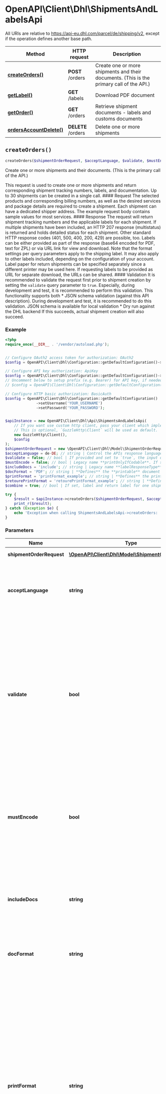 # OpenAPI\Client\Dhl\ShipmentsAndLabelsApi

All URIs are relative to https://api-eu.dhl.com/parcel/de/shipping/v2, except if the operation defines another base path.

| Method | HTTP request | Description |
| ------------- | ------------- | ------------- |
| [**createOrders()**](ShipmentsAndLabelsApi.md#createOrders) | **POST** /orders | Create one or more shipments and their documents. (This is the primary call of the API.) |
| [**getLabel()**](ShipmentsAndLabelsApi.md#getLabel) | **GET** /labels | Download PDF document |
| [**getOrder()**](ShipmentsAndLabelsApi.md#getOrder) | **GET** /orders | Retrieve shipment documents - labels and customs documents |
| [**ordersAccountDelete()**](ShipmentsAndLabelsApi.md#ordersAccountDelete) | **DELETE** /orders | Delete one or more shipments |


## `createOrders()`

```php
createOrders($shipmentOrderRequest, $acceptLanguage, $validate, $mustEncode, $includeDocs, $docFormat, $printFormat, $retourePrintFormat, $combine): \OpenAPI\Client\Dhl\Model\LabelDataResponse
```

Create one or more shipments and their documents. (This is the primary call of the API.)

This request is used to create one or more shipments and return corresponding shipment tracking numbers, labels, and documentation. Up to 30 shipments can be created in a single call.  #### Request  The selected products and corresponding billing numbers, as well as the desired services and package details are required to create a shipment. Each shipment can have a dedicated shipper address. The example request body contains sample values for most services.  #### Response  The request will return shipment tracking numbers and the applicable labels for each shipment. If multiple shipments have been included, an HTTP 207 response (multistatus) is returned and holds detailed status for each shipment. Other standard HTTP response codes (401, 500, 400, 200, 429) are possible, too. Labels can be either provided as part of the response (base64 encoded for PDF, text for ZPL) or via URL link for view and download. Note that the format settings per query parameters apply to the shipping label. It may also apply to other labels included, depending on the configuration of your account. Label paper for return shipments can be specified separately since a different printer may be used here. If requesting labels to be provided as URL for separate download, the URLs can be shared. #### Validation   It is recommended to validate the request first prior to shipment creation by setting the `validate` query parameter to `true`. Especially, during development and test, it is recommended to perform this validation. This functionality supports both  * JSON schema validation (against this API description). During development and test, it is recommended to do this validation. JSON schema is available for local validation  * Dry run against the DHL backend  If this succeeds, actual shipment creation will also succeed.

### Example

```php
<?php
require_once(__DIR__ . '/vendor/autoload.php');


// Configure OAuth2 access token for authorization: OAuth2
$config = OpenAPI\Client\Dhl\Configuration::getDefaultConfiguration()->setAccessToken('YOUR_ACCESS_TOKEN');

// Configure API key authorization: ApiKey
$config = OpenAPI\Client\Dhl\Configuration::getDefaultConfiguration()->setApiKey('dhl-api-key', 'YOUR_API_KEY');
// Uncomment below to setup prefix (e.g. Bearer) for API key, if needed
// $config = OpenAPI\Client\Dhl\Configuration::getDefaultConfiguration()->setApiKeyPrefix('dhl-api-key', 'Bearer');

// Configure HTTP basic authorization: BasicAuth
$config = OpenAPI\Client\Dhl\Configuration::getDefaultConfiguration()
              ->setUsername('YOUR_USERNAME')
              ->setPassword('YOUR_PASSWORD');


$apiInstance = new OpenAPI\Client\Dhl\Api\ShipmentsAndLabelsApi(
    // If you want use custom http client, pass your client which implements `GuzzleHttp\ClientInterface`.
    // This is optional, `GuzzleHttp\Client` will be used as default.
    new GuzzleHttp\Client(),
    $config
);
$shipmentOrderRequest = new \OpenAPI\Client\Dhl\Model\ShipmentOrderRequest(); // \OpenAPI\Client\Dhl\Model\ShipmentOrderRequest | Shipment order request.
$acceptLanguage = de-DE; // string | Control the APIs response language via locale abbreviation. English (en-US) and german (de-DE) are supported. If not specified, the default is english.
$validate = false; // bool | If provided and set to `true`, the input document will be:   * validated against JSON schema (/orders/ endpoint) at the API layer. In case of errors, HTTP 400 and details will be returned.   * validated against the DHL backend.   In that case, no state changes are happening, no data is stored, shipments neither deleted nor created, no labels being returned. The call will return a status (200, 400) for each shipment element.
$mustEncode = false; // bool | Legacy name **printOnlyIfCodable**. If set to *true*, labels will only be created if an address is encodable. This is only relevant for German consignee addresses. If set to false or left out, addresses, that are not encodable will be printed even though you receive a warning.
$includeDocs = 'include'; // string | Legacy name **labelResponseType**. Shipping labels and further shipment documents can be:  * __include__: included as base64 encoded data in the response (default)  * __URL__: provided as URL reference.
$docFormat = 'PDF'; // string | **Defines** the **printable** document format to be used for label and manifest documents.
$printFormat = 'printFormat_example'; // string | **Defines** the print medium for the shipping label. The different option vary from standard paper sizes DIN A4 and DIN A5 to specific label print formats.  Specific laser print formats using DIN A5 blanks are: * 910-300-600(-oz) (105 x 205mm) * 910-300-300(-oz) (105 x 148mm)  Specific laser print formats **not** using a DIN A5 blank: * 910-300-610 (105 x 208mm) * 100x70mm  Specific thermal print formats: * 910-300-600 (103 x 199mm) * 910-300-400 (103 x 150mm) * 100x70mm  Please use the different formats as follows. If you do not set the parameter the settings of DHL costumer portal account will be used as default.
$retourePrintFormat = 'retourePrintFormat_example'; // string | **Defines** the print medium for the return shipping label. This parameter is only usable, if you do not use **combined printing**. The different option vary from standard paper sizes DIN A4 and DIN A5 to specific label print formats.   Specific laser print formats using DIN A5 blanks are: * 910-300-600(-oz) (105 x 205mm) * 910-300-300(-oz) (105 x 148mm)  Specific laser print formats **not** using a DIN A5 blank: * 910-300-610 (105 x 208mm) * 100x70mm  Specific thermal print formats: * 910-300-600 (103 x 199mm) * 910-300-400 (103 x 150mm) * 100x70mm  Please use the different formats as follows. If you do not set the parameter the settings of DHL costumer portal account will be used as default.
$combine = true; // bool | If set, label and return label for one shipment will be printed as single PDF document with possibly multiple pages. Else, those two labels come as separate documents. The option does not affect customs documents and COD labels.

try {
    $result = $apiInstance->createOrders($shipmentOrderRequest, $acceptLanguage, $validate, $mustEncode, $includeDocs, $docFormat, $printFormat, $retourePrintFormat, $combine);
    print_r($result);
} catch (Exception $e) {
    echo 'Exception when calling ShipmentsAndLabelsApi->createOrders: ', $e->getMessage(), PHP_EOL;
}
```

### Parameters

| Name | Type | Description  | Notes |
| ------------- | ------------- | ------------- | ------------- |
| **shipmentOrderRequest** | [**\OpenAPI\Client\Dhl\Model\ShipmentOrderRequest**](../Model/ShipmentOrderRequest.md)| Shipment order request. | |
| **acceptLanguage** | **string**| Control the APIs response language via locale abbreviation. English (en-US) and german (de-DE) are supported. If not specified, the default is english. | [optional] |
| **validate** | **bool**| If provided and set to &#x60;true&#x60;, the input document will be:   * validated against JSON schema (/orders/ endpoint) at the API layer. In case of errors, HTTP 400 and details will be returned.   * validated against the DHL backend.   In that case, no state changes are happening, no data is stored, shipments neither deleted nor created, no labels being returned. The call will return a status (200, 400) for each shipment element. | [optional] [default to false] |
| **mustEncode** | **bool**| Legacy name **printOnlyIfCodable**. If set to *true*, labels will only be created if an address is encodable. This is only relevant for German consignee addresses. If set to false or left out, addresses, that are not encodable will be printed even though you receive a warning. | [optional] [default to false] |
| **includeDocs** | **string**| Legacy name **labelResponseType**. Shipping labels and further shipment documents can be:  * __include__: included as base64 encoded data in the response (default)  * __URL__: provided as URL reference. | [optional] [default to &#39;include&#39;] |
| **docFormat** | **string**| **Defines** the **printable** document format to be used for label and manifest documents. | [optional] [default to &#39;PDF&#39;] |
| **printFormat** | **string**| **Defines** the print medium for the shipping label. The different option vary from standard paper sizes DIN A4 and DIN A5 to specific label print formats.  Specific laser print formats using DIN A5 blanks are: * 910-300-600(-oz) (105 x 205mm) * 910-300-300(-oz) (105 x 148mm)  Specific laser print formats **not** using a DIN A5 blank: * 910-300-610 (105 x 208mm) * 100x70mm  Specific thermal print formats: * 910-300-600 (103 x 199mm) * 910-300-400 (103 x 150mm) * 100x70mm  Please use the different formats as follows. If you do not set the parameter the settings of DHL costumer portal account will be used as default. | [optional] |
| **retourePrintFormat** | **string**| **Defines** the print medium for the return shipping label. This parameter is only usable, if you do not use **combined printing**. The different option vary from standard paper sizes DIN A4 and DIN A5 to specific label print formats.   Specific laser print formats using DIN A5 blanks are: * 910-300-600(-oz) (105 x 205mm) * 910-300-300(-oz) (105 x 148mm)  Specific laser print formats **not** using a DIN A5 blank: * 910-300-610 (105 x 208mm) * 100x70mm  Specific thermal print formats: * 910-300-600 (103 x 199mm) * 910-300-400 (103 x 150mm) * 100x70mm  Please use the different formats as follows. If you do not set the parameter the settings of DHL costumer portal account will be used as default. | [optional] |
| **combine** | **bool**| If set, label and return label for one shipment will be printed as single PDF document with possibly multiple pages. Else, those two labels come as separate documents. The option does not affect customs documents and COD labels. | [optional] [default to true] |

### Return type

[**\OpenAPI\Client\Dhl\Model\LabelDataResponse**](../Model/LabelDataResponse.md)

### Authorization

[OAuth2](../../README.md#OAuth2), [ApiKey](../../README.md#ApiKey), [BasicAuth](../../README.md#BasicAuth)

### HTTP request headers

- **Content-Type**: `application/json`
- **Accept**: `application/json`, `application/problem+json`

[[Back to top]](#) [[Back to API list]](../../README.md#endpoints)
[[Back to Model list]](../../README.md#models)
[[Back to README]](../../README.md)

## `getLabel()`

```php
getLabel($token): \OpenAPI\Client\Dhl\Model\LabelDataResponse
```

Download PDF document

Public download URL for shipment labels and documents. The URL is provided in the response of the POST /orders or GET /orders resources. The document is identified via the token query parameter. There is no additional authorization, the resource URL can be shared. Please protect the URL as needed. The call returns a PDF label.

### Example

```php
<?php
require_once(__DIR__ . '/vendor/autoload.php');


// Configure OAuth2 access token for authorization: OAuth2
$config = OpenAPI\Client\Dhl\Configuration::getDefaultConfiguration()->setAccessToken('YOUR_ACCESS_TOKEN');

// Configure API key authorization: ApiKey
$config = OpenAPI\Client\Dhl\Configuration::getDefaultConfiguration()->setApiKey('dhl-api-key', 'YOUR_API_KEY');
// Uncomment below to setup prefix (e.g. Bearer) for API key, if needed
// $config = OpenAPI\Client\Dhl\Configuration::getDefaultConfiguration()->setApiKeyPrefix('dhl-api-key', 'Bearer');

// Configure HTTP basic authorization: BasicAuth
$config = OpenAPI\Client\Dhl\Configuration::getDefaultConfiguration()
              ->setUsername('YOUR_USERNAME')
              ->setPassword('YOUR_PASSWORD');


$apiInstance = new OpenAPI\Client\Dhl\Api\ShipmentsAndLabelsApi(
    // If you want use custom http client, pass your client which implements `GuzzleHttp\ClientInterface`.
    // This is optional, `GuzzleHttp\Client` will be used as default.
    new GuzzleHttp\Client(),
    $config
);
$token = 'token_example'; // string | Identifies PDF document and requested print settings for download.

try {
    $result = $apiInstance->getLabel($token);
    print_r($result);
} catch (Exception $e) {
    echo 'Exception when calling ShipmentsAndLabelsApi->getLabel: ', $e->getMessage(), PHP_EOL;
}
```

### Parameters

| Name | Type | Description  | Notes |
| ------------- | ------------- | ------------- | ------------- |
| **token** | **string**| Identifies PDF document and requested print settings for download. | |

### Return type

[**\OpenAPI\Client\Dhl\Model\LabelDataResponse**](../Model/LabelDataResponse.md)

### Authorization

[OAuth2](../../README.md#OAuth2), [ApiKey](../../README.md#ApiKey), [BasicAuth](../../README.md#BasicAuth)

### HTTP request headers

- **Content-Type**: Not defined
- **Accept**: `application/pdf`, `application/json`, `application/problem+json`

[[Back to top]](#) [[Back to API list]](../../README.md#endpoints)
[[Back to Model list]](../../README.md#models)
[[Back to README]](../../README.md)

## `getOrder()`

```php
getOrder($shipment, $acceptLanguage, $docFormat, $printFormat, $retourePrintFormat, $includeDocs, $combine): \OpenAPI\Client\Dhl\Model\LabelDataResponse
```

Retrieve shipment documents - labels and customs documents

Returns documents for existing shipment(s). The call accepts multiple shipment numbers and will provide sets of documents for those. The **format (PDF,ZPL)** and **method of delivery (URL, encoded, data)** can be selected for **all** shipments and labels in that call. You cannot chose one format and delivery method for one label and different for another label within the same call. You can also specify if you want regular labels, return labels, cod labels, or customsDoc. Any combination is possible.  The call returns for each shipment number the status indicator and the selected labels and documents. If a label type (for example a cod label) does not exist for a shipment, it will not be returned. This is not an error. If you were sending multiple shipments, you will get an HTTP 207 response (multistatus) with detailed status for each shipment. Other standard HTTP response codes (200, 400, 401, 429, 500) are possible as well. Labels can be either provided as part of the response (base64 encoded for PDF, text for ZPL) or via URL link for view and download (PDF). Note that the format settings per query parameters apply to the shipping label. Retoure label paper type can be specified separately since a different printer may be used here. If requesting labels to be returned as URL for separate download, the URLs provided can be shared.

### Example

```php
<?php
require_once(__DIR__ . '/vendor/autoload.php');


// Configure OAuth2 access token for authorization: OAuth2
$config = OpenAPI\Client\Dhl\Configuration::getDefaultConfiguration()->setAccessToken('YOUR_ACCESS_TOKEN');

// Configure API key authorization: ApiKey
$config = OpenAPI\Client\Dhl\Configuration::getDefaultConfiguration()->setApiKey('dhl-api-key', 'YOUR_API_KEY');
// Uncomment below to setup prefix (e.g. Bearer) for API key, if needed
// $config = OpenAPI\Client\Dhl\Configuration::getDefaultConfiguration()->setApiKeyPrefix('dhl-api-key', 'Bearer');

// Configure HTTP basic authorization: BasicAuth
$config = OpenAPI\Client\Dhl\Configuration::getDefaultConfiguration()
              ->setUsername('YOUR_USERNAME')
              ->setPassword('YOUR_PASSWORD');


$apiInstance = new OpenAPI\Client\Dhl\Api\ShipmentsAndLabelsApi(
    // If you want use custom http client, pass your client which implements `GuzzleHttp\ClientInterface`.
    // This is optional, `GuzzleHttp\Client` will be used as default.
    new GuzzleHttp\Client(),
    $config
);
$shipment = array('shipment_example'); // string[] | This parameter identifies shipments. The parameter can be used multiple times in one request to get the labels and/or documents for up to 30 shipments maximum. Only documents and label for shipments that are not yet closed can be retrieved.
$acceptLanguage = de-DE; // string | Control the APIs response language via locale abbreviation. English (en-US) and german (de-DE) are supported. If not specified, the default is english.
$docFormat = 'PDF'; // string | **Defines** the **printable** document format to be used for label and manifest documents.
$printFormat = 'printFormat_example'; // string | **Defines** the print medium for the shipping label. The different option vary from standard papersizes DIN A4 and DIN A5 to specific label print formats.   Specific laser print formats using DIN A5 blanks are:  * 910-300-600(-oz) (105 x 205mm) * 910-300-300(-oz) (105 x 148mm)  Specific laser print formats **not** using a DIN A5 blank:  * 910-300-610 (105 x 208mm) * 100x70mm  Specific thermal print formats:  * 910-300-600 (103 x 199mm) * 910-300-400 (103 x 150mm) * 100x70mm  Please use the different formats as follows. If you do not set the parameter the settings of DHL costumer portal account will be used as default.
$retourePrintFormat = 'retourePrintFormat_example'; // string | **Defines** the print medium for the return shipping label. This parameter is only usable, if you do not use **combined printing**. The different option vary from standard papersizes DIN A4 and DIN A5 to specific label print formats.   Specific laser print formats using DIN A5 blanks are:  * 910-300-600(-oz) (105 x 205mm) * 910-300-300(-oz) (105 x 148mm)  Specific laser print formats **not** using a DIN A5 blank:  * 910-300-610 (105 x 208mm) * 100x70mm  Specific thermal print formats:  * 910-300-600 (103 x 199mm) * 910-300-400 (103 x 150mm) * 100x70mm  Please use the different formats as follows. If you do not set the parameter the settings of DHL costumer portal account will be used as default.
$includeDocs = 'include'; // string | Legacy name **labelResponseType**. Shipping labels and further shipment documents can be:  * __include__: included as base64 encoded data in the response (default)  * __URL__: provided as URL reference.  Default is include the base64 encoded labels.
$combine = true; // bool | If set, label and return label for one shipment will be printed as single PDF document with possibly multiple pages. Else, those two labels come as separate documents. The option does not affect customs documents and COD labels.

try {
    $result = $apiInstance->getOrder($shipment, $acceptLanguage, $docFormat, $printFormat, $retourePrintFormat, $includeDocs, $combine);
    print_r($result);
} catch (Exception $e) {
    echo 'Exception when calling ShipmentsAndLabelsApi->getOrder: ', $e->getMessage(), PHP_EOL;
}
```

### Parameters

| Name | Type | Description  | Notes |
| ------------- | ------------- | ------------- | ------------- |
| **shipment** | [**string[]**](../Model/string.md)| This parameter identifies shipments. The parameter can be used multiple times in one request to get the labels and/or documents for up to 30 shipments maximum. Only documents and label for shipments that are not yet closed can be retrieved. | |
| **acceptLanguage** | **string**| Control the APIs response language via locale abbreviation. English (en-US) and german (de-DE) are supported. If not specified, the default is english. | [optional] |
| **docFormat** | **string**| **Defines** the **printable** document format to be used for label and manifest documents. | [optional] [default to &#39;PDF&#39;] |
| **printFormat** | **string**| **Defines** the print medium for the shipping label. The different option vary from standard papersizes DIN A4 and DIN A5 to specific label print formats.   Specific laser print formats using DIN A5 blanks are:  * 910-300-600(-oz) (105 x 205mm) * 910-300-300(-oz) (105 x 148mm)  Specific laser print formats **not** using a DIN A5 blank:  * 910-300-610 (105 x 208mm) * 100x70mm  Specific thermal print formats:  * 910-300-600 (103 x 199mm) * 910-300-400 (103 x 150mm) * 100x70mm  Please use the different formats as follows. If you do not set the parameter the settings of DHL costumer portal account will be used as default. | [optional] |
| **retourePrintFormat** | **string**| **Defines** the print medium for the return shipping label. This parameter is only usable, if you do not use **combined printing**. The different option vary from standard papersizes DIN A4 and DIN A5 to specific label print formats.   Specific laser print formats using DIN A5 blanks are:  * 910-300-600(-oz) (105 x 205mm) * 910-300-300(-oz) (105 x 148mm)  Specific laser print formats **not** using a DIN A5 blank:  * 910-300-610 (105 x 208mm) * 100x70mm  Specific thermal print formats:  * 910-300-600 (103 x 199mm) * 910-300-400 (103 x 150mm) * 100x70mm  Please use the different formats as follows. If you do not set the parameter the settings of DHL costumer portal account will be used as default. | [optional] |
| **includeDocs** | **string**| Legacy name **labelResponseType**. Shipping labels and further shipment documents can be:  * __include__: included as base64 encoded data in the response (default)  * __URL__: provided as URL reference.  Default is include the base64 encoded labels. | [optional] [default to &#39;include&#39;] |
| **combine** | **bool**| If set, label and return label for one shipment will be printed as single PDF document with possibly multiple pages. Else, those two labels come as separate documents. The option does not affect customs documents and COD labels. | [optional] [default to true] |

### Return type

[**\OpenAPI\Client\Dhl\Model\LabelDataResponse**](../Model/LabelDataResponse.md)

### Authorization

[OAuth2](../../README.md#OAuth2), [ApiKey](../../README.md#ApiKey), [BasicAuth](../../README.md#BasicAuth)

### HTTP request headers

- **Content-Type**: Not defined
- **Accept**: `application/json`, `application/problem+json`

[[Back to top]](#) [[Back to API list]](../../README.md#endpoints)
[[Back to Model list]](../../README.md#models)
[[Back to README]](../../README.md)

## `ordersAccountDelete()`

```php
ordersAccountDelete($profile, $shipment, $acceptLanguage): \OpenAPI\Client\Dhl\Model\LabelDataResponse
```

Delete one or more shipments

Delete one or more shipments created earlier. Deletion of shipments is only possible prior to them being manifested (closed out, 'Tagesabschluss'). The call will return HTTP 200 (single shipment) or 207 on success, with individual status elements for each shipment. Individual status elements are HTTP 200, 400. 400 will be returned when shipment does not exist (or was already deleted).

### Example

```php
<?php
require_once(__DIR__ . '/vendor/autoload.php');


// Configure OAuth2 access token for authorization: OAuth2
$config = OpenAPI\Client\Dhl\Configuration::getDefaultConfiguration()->setAccessToken('YOUR_ACCESS_TOKEN');

// Configure API key authorization: ApiKey
$config = OpenAPI\Client\Dhl\Configuration::getDefaultConfiguration()->setApiKey('dhl-api-key', 'YOUR_API_KEY');
// Uncomment below to setup prefix (e.g. Bearer) for API key, if needed
// $config = OpenAPI\Client\Dhl\Configuration::getDefaultConfiguration()->setApiKeyPrefix('dhl-api-key', 'Bearer');

// Configure HTTP basic authorization: BasicAuth
$config = OpenAPI\Client\Dhl\Configuration::getDefaultConfiguration()
              ->setUsername('YOUR_USERNAME')
              ->setPassword('YOUR_PASSWORD');


$apiInstance = new OpenAPI\Client\Dhl\Api\ShipmentsAndLabelsApi(
    // If you want use custom http client, pass your client which implements `GuzzleHttp\ClientInterface`.
    // This is optional, `GuzzleHttp\Client` will be used as default.
    new GuzzleHttp\Client(),
    $config
);
$profile = STANDARD_GRUPPENPROFIL; // string | Defines the user group profile. A user group is permitted to specific billing numbers. Shipments are only canceled if they belong to a billing number that the user group profile is entitled to use. This attribute is mandatory. Please use the standard user group profile 'STANDARD_GRUPPENPROFIL' if no dedicated user group profile is available.
$shipment = 123456789; // string | Shipment number that shall be canceled. If multiple shipments shall be canceled, the parameter must be added multiple times. Up to 30 shipments can be canceled at once.
$acceptLanguage = de-DE; // string | Control the APIs response language via locale abbreviation. English (en-US) and german (de-DE) are supported. If not specified, the default is english.

try {
    $result = $apiInstance->ordersAccountDelete($profile, $shipment, $acceptLanguage);
    print_r($result);
} catch (Exception $e) {
    echo 'Exception when calling ShipmentsAndLabelsApi->ordersAccountDelete: ', $e->getMessage(), PHP_EOL;
}
```

### Parameters

| Name | Type | Description  | Notes |
| ------------- | ------------- | ------------- | ------------- |
| **profile** | **string**| Defines the user group profile. A user group is permitted to specific billing numbers. Shipments are only canceled if they belong to a billing number that the user group profile is entitled to use. This attribute is mandatory. Please use the standard user group profile &#39;STANDARD_GRUPPENPROFIL&#39; if no dedicated user group profile is available. | |
| **shipment** | **string**| Shipment number that shall be canceled. If multiple shipments shall be canceled, the parameter must be added multiple times. Up to 30 shipments can be canceled at once. | |
| **acceptLanguage** | **string**| Control the APIs response language via locale abbreviation. English (en-US) and german (de-DE) are supported. If not specified, the default is english. | [optional] |

### Return type

[**\OpenAPI\Client\Dhl\Model\LabelDataResponse**](../Model/LabelDataResponse.md)

### Authorization

[OAuth2](../../README.md#OAuth2), [ApiKey](../../README.md#ApiKey), [BasicAuth](../../README.md#BasicAuth)

### HTTP request headers

- **Content-Type**: Not defined
- **Accept**: `application/json`, `application/problem+json`

[[Back to top]](#) [[Back to API list]](../../README.md#endpoints)
[[Back to Model list]](../../README.md#models)
[[Back to README]](../../README.md)
